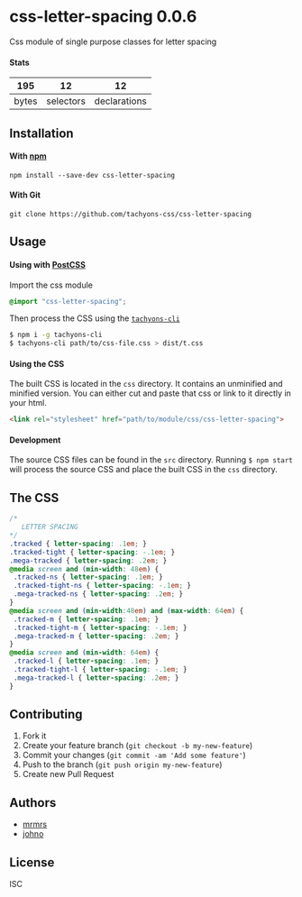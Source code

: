 # css-letter-spacing 0.0.6

Css module of single purpose classes for letter spacing

#### Stats

195 | 12 | 12
---|---|---
bytes | selectors | declarations

## Installation

#### With [npm](https://npmjs.com)

```
npm install --save-dev css-letter-spacing
```

#### With Git

```
git clone https://github.com/tachyons-css/css-letter-spacing
```

## Usage

#### Using with [PostCSS](https://github.com/postcss/postcss)

Import the css module

```css
@import "css-letter-spacing";
```

Then process the CSS using the [`tachyons-cli`](https://github.com/tachyons-css/tachyons-cli)

```sh
$ npm i -g tachyons-cli
$ tachyons-cli path/to/css-file.css > dist/t.css
```

#### Using the CSS

The built CSS is located in the `css` directory. It contains an unminified and minified version.
You can either cut and paste that css or link to it directly in your html.

```html
<link rel="stylesheet" href="path/to/module/css/css-letter-spacing">
```

#### Development

The source CSS files can be found in the `src` directory.
Running `$ npm start` will process the source CSS and place the built CSS in the `css` directory.

## The CSS

```css
/*
   LETTER SPACING
*/
.tracked { letter-spacing: .1em; }
.tracked-tight { letter-spacing: -.1em; }
.mega-tracked { letter-spacing: .2em; }
@media screen and (min-width: 48em) {
 .tracked-ns { letter-spacing: .1em; }
 .tracked-tight-ns { letter-spacing: -.1em; }
 .mega-tracked-ns { letter-spacing: .2em; }
}
@media screen and (min-width:48em) and (max-width: 64em) {
 .tracked-m { letter-spacing: .1em; }
 .tracked-tight-m { letter-spacing: -.1em; }
 .mega-tracked-m { letter-spacing: .2em; }
}
@media screen and (min-width: 64em) {
 .tracked-l { letter-spacing: .1em; }
 .tracked-tight-l { letter-spacing: -.1em; }
 .mega-tracked-l { letter-spacing: .2em; }
}
```

## Contributing

1. Fork it
2. Create your feature branch (`git checkout -b my-new-feature`)
3. Commit your changes (`git commit -am 'Add some feature'`)
4. Push to the branch (`git push origin my-new-feature`)
5. Create new Pull Request

## Authors

* [mrmrs](http://mrmrs.io)
* [johno](http://johnotander.com)

## License

ISC
